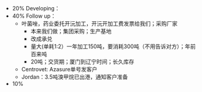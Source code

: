 - 20% Developing：
- 40% Follow up：
	- 叶菌唑，药业委托开沅加工，开沅开加工费发票给我们；采购厂家
		- 本来我们做；集团采购；生产基地
		- 改成承兑
		- 量大(单耗1:2）一年加工150吨，要消耗300吨（不用告诉对方）；年前百来吨
		- 20吨；交货期；厦门到辽宁时间；长久库存
	- Centrovet: Azasure单号发客户
	- Jordan：3.5吨溴甲烷已出港，通知客户准备
- 10%